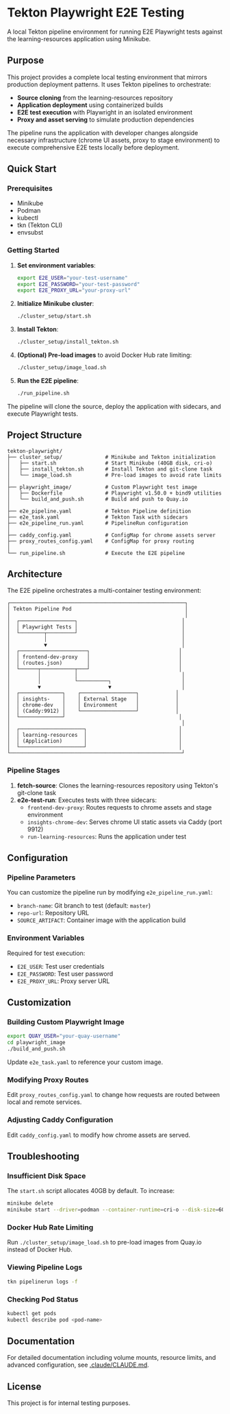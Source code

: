 # Tekton Playwright E2E Testing

A local Tekton pipeline environment for running E2E Playwright tests against the learning-resources application using Minikube.

## Purpose

This project provides a complete local testing environment that mirrors production deployment patterns. It uses Tekton pipelines to orchestrate:

- **Source cloning** from the learning-resources repository
- **Application deployment** using containerized builds
- **E2E test execution** with Playwright in an isolated environment
- **Proxy and asset serving** to simulate production dependencies

The pipeline runs the application with developer changes alongside necessary infrastructure (chrome UI assets, proxy to stage environment) to execute comprehensive E2E tests locally before deployment.

## Quick Start

### Prerequisites

- Minikube
- Podman
- kubectl
- tkn (Tekton CLI)
- envsubst

### Getting Started

1. **Set environment variables**:
   ```bash
   export E2E_USER="your-test-username"
   export E2E_PASSWORD="your-test-password"
   export E2E_PROXY_URL="your-proxy-url"
   ```

2. **Initialize Minikube cluster**:
   ```bash
   ./cluster_setup/start.sh
   ```

3. **Install Tekton**:
   ```bash
   ./cluster_setup/install_tekton.sh
   ```

4. **(Optional) Pre-load images** to avoid Docker Hub rate limiting:
   ```bash
   ./cluster_setup/image_load.sh
   ```

5. **Run the E2E pipeline**:
   ```bash
   ./run_pipeline.sh
   ```

The pipeline will clone the source, deploy the application with sidecars, and execute Playwright tests.

## Project Structure

```
tekton-playwright/
├── cluster_setup/              # Minikube and Tekton initialization
│   ├── start.sh                # Start Minikube (40GB disk, cri-o)
│   ├── install_tekton.sh       # Install Tekton and git-clone task
│   └── image_load.sh           # Pre-load images to avoid rate limits
│
├── playwright_image/           # Custom Playwright test image
│   ├── Dockerfile              # Playwright v1.50.0 + bind9 utilities
│   └── build_and_push.sh       # Build and push to Quay.io
│
├── e2e_pipeline.yaml           # Tekton Pipeline definition
├── e2e_task.yaml               # Tekton Task with sidecars
├── e2e_pipeline_run.yaml       # PipelineRun configuration
│
├── caddy_config.yaml           # ConfigMap for chrome assets server
├── proxy_routes_config.yaml    # ConfigMap for proxy routing
│
└── run_pipeline.sh             # Execute the E2E pipeline
```

## Architecture

The E2E pipeline orchestrates a multi-container testing environment:

```
┌─────────────────────────────────────────────────────────┐
│ Tekton Pipeline Pod                                     │
│                                                         │
│  ┌──────────────────┐                                  │
│  │ Playwright Tests │                                  │
│  └────────┬─────────┘                                  │
│           │                                            │
│           ▼                                            │
│  ┌──────────────────────┐                             │
│  │ frontend-dev-proxy   │                             │
│  │ (routes.json)        │                             │
│  └──────┬───────────┬───┘                             │
│         │           │                                  │
│         │           └──────────┐                       │
│         ▼                      ▼                       │
│  ┌──────────────┐    ┌──────────────────┐            │
│  │ insights-    │    │ External Stage   │            │
│  │ chrome-dev   │    │ Environment      │            │
│  │ (Caddy:9912) │    └──────────────────┘            │
│  └──────────────┘                                     │
│                                                        │
│  ┌─────────────────────┐                              │
│  │ learning-resources  │                              │
│  │ (Application)       │                              │
│  └─────────────────────┘                              │
└────────────────────────────────────────────────────────┘
```

### Pipeline Stages

1. **fetch-source**: Clones the learning-resources repository using Tekton's git-clone task
2. **e2e-test-run**: Executes tests with three sidecars:
   - `frontend-dev-proxy`: Routes requests to chrome assets and stage environment
   - `insights-chrome-dev`: Serves chrome UI static assets via Caddy (port 9912)
   - `run-learning-resources`: Runs the application under test

## Configuration

### Pipeline Parameters

You can customize the pipeline run by modifying `e2e_pipeline_run.yaml`:

- `branch-name`: Git branch to test (default: `master`)
- `repo-url`: Repository URL
- `SOURCE_ARTIFACT`: Container image with the application build

### Environment Variables

Required for test execution:
- `E2E_USER`: Test user credentials
- `E2E_PASSWORD`: Test user password
- `E2E_PROXY_URL`: Proxy server URL

## Customization

### Building Custom Playwright Image

```bash
export QUAY_USER="your-quay-username"
cd playwright_image
./build_and_push.sh
```

Update `e2e_task.yaml` to reference your custom image.

### Modifying Proxy Routes

Edit `proxy_routes_config.yaml` to change how requests are routed between local and remote services.

### Adjusting Caddy Configuration

Edit `caddy_config.yaml` to modify how chrome assets are served.

## Troubleshooting

### Insufficient Disk Space

The `start.sh` script allocates 40GB by default. To increase:
```bash
minikube delete
minikube start --driver=podman --container-runtime=cri-o --disk-size=60g
```

### Docker Hub Rate Limiting

Run `./cluster_setup/image_load.sh` to pre-load images from Quay.io instead of Docker Hub.

### Viewing Pipeline Logs

```bash
tkn pipelinerun logs -f
```

### Checking Pod Status

```bash
kubectl get pods
kubectl describe pod <pod-name>
```

## Documentation

For detailed documentation including volume mounts, resource limits, and advanced configuration, see [.claude/CLAUDE.md](.claude/CLAUDE.md).

## License

This project is for internal testing purposes.